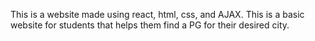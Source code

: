 This is a website made using react, html, css, and AJAX. This is a basic website for students that helps them find a PG for their desired city.
